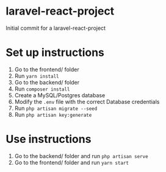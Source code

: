# laravel-react-project
Initial commit for a laravel-react-project

# Set up instructions
1. Go to the frontend/ folder
2. Run ```yarn install```
3. Go to the backend/ folder
4. Run ```composer install```
5. Create a MySQL/Postgres database
6. Modify the ```.env``` file with the correct Database credentials
7. Run ```php artisan migrate --seed```
8. Run ```php artisan key:generate```

# Use instructions
1. Go to the backend/ folder and run ```php artisan serve```
2. Go to the frontend/ folder and run ```yarn start```
